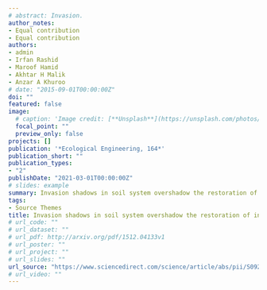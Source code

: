 ```yaml
---
# abstract: Invasion. 
author_notes:
- Equal contribution
- Equal contribution
authors:
- admin
- Irfan Rashid
- Maroof Hamid
- Akhtar H Malik
- Anzar A Khuroo
# date: "2015-09-01T00:00:00Z"
doi: ""
featured: false
image:
  # caption: 'Image credit: [**Unsplash**](https://unsplash.com/photos/jdD8gXaTZsc)'
  focal_point: ""
  preview_only: false
projects: []
publication: '*Ecological Engineering, 164*'
publication_short: ""
publication_types:
- "2"
publishDate: "2021-03-01T00:00:00Z"
# slides: example
summary: Invasion shadows in soil system overshadow the restoration of invaded ecosystems: Implications for invasive plant management.
tags:
- Source Themes
title: Invasion shadows in soil system overshadow the restoration of invaded ecosystems: Implications for invasive plant management
# url_code: ""
# url_dataset: ""
# url_pdf: http://arxiv.org/pdf/1512.04133v1
# url_poster: ""
# url_project: ""
# url_slides: ""
url_source: "https://www.sciencedirect.com/science/article/abs/pii/S0925857421000744"
# url_video: ""
---
```



